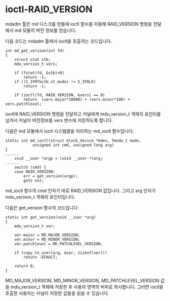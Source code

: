 # ioctl-RAID_VERSION

mdadm 툴은 md 디스크를 만들때 ioctl 함수를 이용해 RAID_VERSION 명령을 전달해서 md 모듈의 버전 정보를 얻습니다.

다음 코드는 mdadm 툴에서 ioctl을 호출하는 코드입니다.
```
int md_get_version(int fd)
{
	struct stat stb;
	mdu_version_t vers;

	if (fstat(fd, &stb)<0)
		return -1;
	if ((S_IFMT&stb.st_mode) != S_IFBLK)
		return -1;

	if (ioctl(fd, RAID_VERSION, &vers) == 0)
		return  (vers.major*10000) + (vers.minor*100) + vers.patchlevel;
```

ioctl에 RAID_VERSION 명령을 전달하고 커널에게 mdu_version_t 객체의 포인터를 넘겨서 커널이 버전정보를 vers 변수에 저장하도록 합니다.

다음은 md 모듈에서 ioctl 시스템콜을 처리하는 md_ioctl 함수입니다.
```
static int md_ioctl(struct block_device *bdev, fmode_t mode,
			unsigned int cmd, unsigned long arg)
{
......
	void __user *argp = (void __user *)arg;
......
	switch (cmd) {
	case RAID_VERSION:
		err = get_version(argp);
		goto out;
```

md_ioctl 함수의 cmd 인자가 바로 RAID_VERSION 값입니다. 그리고 arg 인자가 mdu_version_t 객체의 포인터입니다.

다음은 get_version 함수의 코드입니다.
```
static int get_version(void __user *arg)
{
	mdu_version_t ver;

	ver.major = MD_MAJOR_VERSION;
	ver.minor = MD_MINOR_VERSION;
	ver.patchlevel = MD_PATCHLEVEL_VERSION;

	if (copy_to_user(arg, &ver, sizeof(ver)))
		return -EFAULT;

	return 0;
}
```

MD_MAJOR_VERSION, MD_MINOR_VERSION, MD_PATCHLEVEL_VERSION 값을 mdu_version_t 객체에 저장한 후 사용자 영역의 버퍼로 복사합니다.
그러면 ioctl을 호출한 사용자는 커널이 저장한 값들을 읽을 수 있습니다.